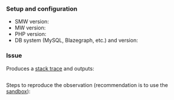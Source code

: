 ### Setup and configuration

- SMW version:
- MW version:
- PHP version:
- DB system (MySQL, Blazegraph, etc.) and version:

### Issue

Produces a [stack trace](https://www.semantic-mediawiki.org/wiki/Help:Identifying_bugs) and outputs:

```
```

Steps to reproduce the observation (recommendation is to use the [sandbox](https://sandbox.semantic-mediawiki.org)):
